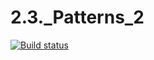 # 2.3._Patterns_2

[![Build status](https://ci.appveyor.com/api/projects/status/7s1qn9q8t98rfnr8?svg=true)](https://ci.appveyor.com/project/SofiaKoVRN/2-3-patterns-2)
